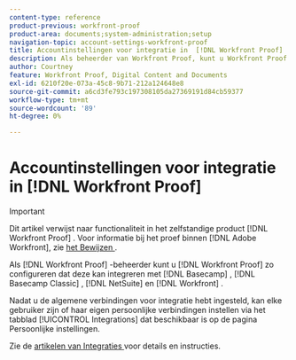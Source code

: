 ```yaml
---
content-type: reference
product-previous: workfront-proof
product-area: documents;system-administration;setup
navigation-topic: account-settings-workfront-proof
title: Accountinstellingen voor integratie in  [!DNL Workfront Proof]
description: Als beheerder van Workfront Proof, kunt u Workfront Proof vormen om met Basecamp, Basecamp Classic,  [!DNL NetSuite], en Workfront te integreren.
author: Courtney
feature: Workfront Proof, Digital Content and Documents
exl-id: 6210f20e-073a-45c8-9b71-212a124648e8
source-git-commit: a6cd3fe793c197308105da27369191d84cb59377
workflow-type: tm+mt
source-wordcount: '89'
ht-degree: 0%

---
```


# Accountinstellingen voor integratie in [!DNL Workfront Proof]

>[!IMPORTANT]
>
>Dit artikel verwijst naar functionaliteit in het zelfstandige product [!DNL Workfront Proof] . Voor informatie bij het proef binnen [!DNL Adobe Workfront], zie [ het Bewijzen ](../../../review-and-approve-work/proofing/proofing.md).

Als [!DNL Workfront Proof] -beheerder kunt u [!DNL Workfront Proof] zo configureren dat deze kan integreren met [!DNL Basecamp] , [!DNL Basecamp Classic] , [!DNL NetSuite] en [!DNL Workfront] .

Nadat u de algemene verbindingen voor integratie hebt ingesteld, kan elke gebruiker zijn of haar eigen persoonlijke verbindingen instellen via het tabblad [!UICONTROL Integrations] dat beschikbaar is op de pagina Persoonlijke instellingen.

Zie de [ artikelen van Integraties ](https://support.workfront.com/hc/en-us/categories/115000588707-Integrations) voor details en instructies.
